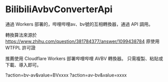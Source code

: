 # BilibiliAvbvConverterApi

通過 Workers 部署的，哔哩哔哩av、bv號的互相轉換器，通過 API 調用。

轉換算法來源於 https://www.zhihu.com/question/381784377/answer/1099438784 原使用 WTFPL 許可證

推薦使用 Cloudflare Workers 部署哔哩哔哩 AVBV 轉換器。
只需複製、粘貼或下載、導入即可。

?action=bv-av&value=BVxxxx
?action=av-bv&value=xxxx
